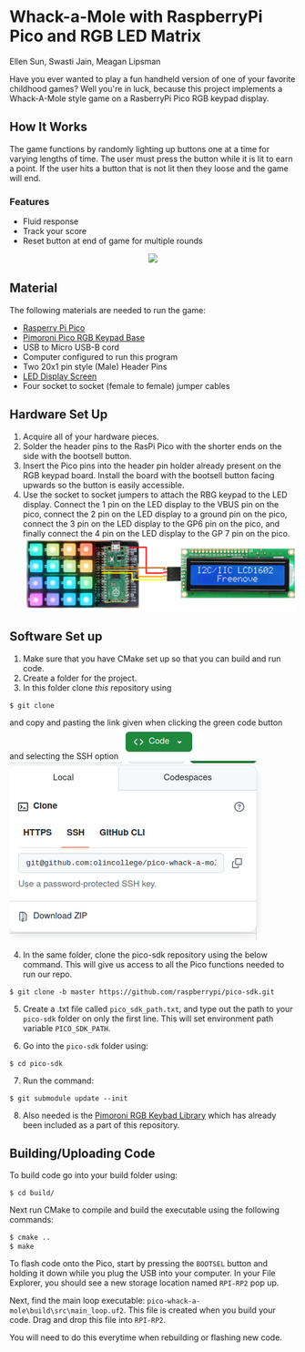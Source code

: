 # Whack-a-Mole with RaspberryPi Pico and RGB LED Matrix

Ellen Sun, Swasti Jain, Meagan Lipsman

Have you ever wanted to play a fun handheld version of one of your favorite childhood games? Well you're in luck, because this project implements a Whack-A-Mole style game on a RasberryPi Pico RGB keypad display.

## How It Works

The game functions by randomly lighting up buttons one at a time for varying lengths of time. The user must press the button while it is lit to earn a point. If the user hits a button that is not lit then they loose and the game will end.

### Features

- Fluid response
- Track your score
- Reset button at end of game for multiple rounds

<div align="center">
    <img src="assets/demo.gif">
</div>

## Material

The following materials are needed to run the game:

- [Rasperry Pi Pico](https://shop.pimoroni.com/products/raspberry-pi-pico-2-w?variant=54852252991867)
- [Pimoroni Pico RGB Keypad Base](https://shop.pimoroni.com/products/pico-rgb-keypad-base?variant=32369517166675)
- USB to Micro USB-B cord
- Computer configured to run this program
- Two 20x1 pin style (Male) Header Pins
- [LED Display Screen](https://www.amazon.com/dp/B0B76YGDV4?ref=cm_sw_r_cso_sms_apin_dp_PSMCENFZE8E7QDNYRK0P&ref_=cm_sw_r_cso_sms_apin_dp_PSMCENFZE8E7QDNYRK0P&social_share=cm_sw_r_cso_sms_apin_dp_PSMCENFZE8E7QDNYRK0P&titleSource=avft-a&previewDoh=1&th=1)
- Four socket to socket (female to female) jumper cables

## Hardware Set Up

1. Acquire all of your hardware pieces.
2. Solder the header pins to the RasPi Pico with the shorter ends on the side with the bootsell button.
3. Insert the Pico pins into the header pin holder already present on the RGB keypad board. Install the board with the bootsell button facing upwards so the button is easily accessible.
4. Use the socket to socket jumpers to attach the RBG keypad to the LED display. Connect the 1 pin on the LED display to the VBUS pin on the pico, connect the 2 pin on the LED display to a ground pin on the pico, connect the 3 pin on the LED display to the GP6 pin on the pico, and finally connect the 4 pin on the LED display to the GP 7 pin on the pico.
   ![alt text](assets/image.png)

## Software Set up

1. Make sure that you have CMake set up so that you can build and run code.
2. Create a folder for the project.
3. In this folder clone _this_ repository using

```
$ git clone
```

and copy and pasting the link given when clicking the green code button and selecting the SSH option ![alt text](assets/image-1.png) ![alt text](assets/image-2.png)

4. In the same folder, clone the pico-sdk repository using the below command. This will give us access to all the Pico functions needed to run our repo.

```
$ git clone -b master https://github.com/raspberrypi/pico-sdk.git
```

5. Create a .txt file called `pico_sdk_path.txt`, and type out the path to your `pico-sdk` folder on only the first line. This will set environment path variable `PICO_SDK_PATH`.

6. Go into the `pico-sdk` folder using:

```
$ cd pico-sdk
```

7. Run the command:

```
$ git submodule update --init
```

8. Also needed is the [Pimoroni RGB Keybad Library](https://github.com/pimoroni/pimoroni-pico/tree/main/libraries/pico_rgb_keypad) which has already been included as a part of this repository.

## Building/Uploading Code

To build code go into your build folder using:

```
$ cd build/
```

Next run CMake to compile and build the executable using the following commands:

```
$ cmake ..
$ make
```

To flash code onto the Pico, start by pressing the `BOOTSEL` button and holding it down while you plug the USB into your computer. In your File Explorer, you should see a new storage location named `RPI-RP2` pop up.

Next, find the main loop executable: `pico-whack-a-mole\build\src\main_loop.uf2`. This file is created when you build your code. Drag and drop this file into `RPI-RP2`.

You will need to do this everytime when rebuilding or flashing new code.

